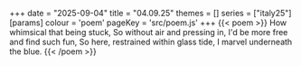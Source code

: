 +++
date = "2025-09-04"
title = "04.09.25"
themes = []
series = ["italy25"]
[params]
  colour = 'poem'
  pageKey = 'src/poem.js'
+++
{{< poem >}}
How whimsical that being stuck,
So without air and pressing in,
I'd be more free and find such fun,
So here, restrained within glass tide,
I marvel underneath the blue.
{{< /poem >}}